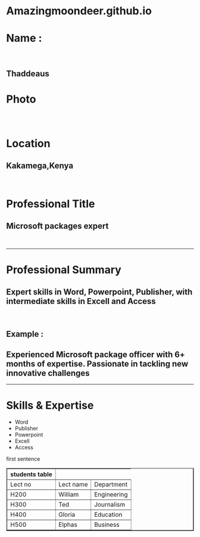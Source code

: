 # Amazingmoondeer.github.io
<p>
<h1><b>Name :</b></h1>
  <br>
<h2> Thaddeaus</h2>
</p>
<p>
  <h1><b>Photo</b></h1>
  <h2></h2>
  <br>
</p>
<p>
  <h1><b>Location</b></h1>
  <h2> Kakamega,Kenya</h2>
  <br>
</p>
<p>
  <h1><b>Professional Title</b></h1>
  <h2> Microsoft packages expert</h2>
  <br>
  </p>
  <hr>
<p>
  <h1><b>Professional Summary </b></h1>
  <h2> Expert skills in Word, Powerpoint, Publisher, with intermediate skills in Excell and Access</h2>
  <br>
  <h2> Example : </h2>
  <h2> Experienced Microsoft package officer with 6+ months of expertise. Passionate in tackling new innovative challenges</h2>
</p>
<hr>
<p>
  <h1><b>Skills & Expertise</b></h1>
  <ul>
    <li>Word</li>
    <li>Publisher</li>
    <li>Powerpoint</li>
    <li>Excell</li>
    <li>Access</li>
  </ul>
</p>



















<p> first sentence </p>
<table border="2">
<th>students table </th>
<tr>
<td>Lect no</td>
<td>Lect name </td>
<td>Department </td>
</tr>
<tr>
<td>H200</td>
<td>William </td>
<td>Engineering </td>
</tr>
<tr>
  <td>H300</td>
  <td>Ted </td>
  <td>Journalism </td>
</tr>
<tr>
  <td>H400</td>
  <td>Gloria</td>
  <td>Education </td>
</tr>
<tr>
  <td>H500</td>
  <td>Elphas </td>
  <td>Business </td>
</tr>
</table>
